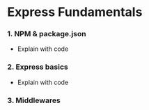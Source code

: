 # Express Fundamentals
### 1. NPM & package.json
- Explain with code
###  2. Express basics
- Explain with code
### 3. Middlewares 
